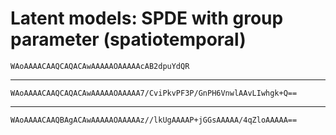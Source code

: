 # Latent models: SPDE with group parameter (spatiotemporal)

    WAoAAAACAAQCAQACAwAAAAAOAAAAAcAB2dpuYdQR

---

    WAoAAAACAAQCAQACAwAAAAAOAAAAA7/CviPkvPF3P/GnPH6VnwlAAvLIwhgk+Q==

---

    WAoAAAACAAQBAgACAwAAAAAOAAAAAz//lkUgAAAAP+jGGsAAAAA/4qZloAAAAA==

